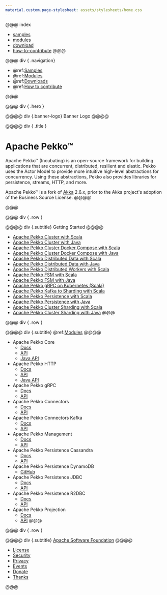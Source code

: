```yaml
---
material.custom.page-stylesheet: assets/stylesheets/home.css
---
```


@@@ index
 * [samples](samples.md)
 * [modules](modules.md)
 * [download](download.md)
 * [how-to-contribute](how-to-contribute.md)
@@@

@@@ div { .navigation}
* @ref:[Samples](samples.md)
* @ref:[Modules](modules.md)
* @ref:[Downloads](download.md)
* @ref:[How to contribute](how-to-contribute.md)

@@@

@@@ div { .hero }

@@@@ div {.banner-logo}
Banner Logo
@@@@

@@@@ div { .title }
# Apache Pekko™

Apache Pekko™ (Incubating) is an open-source framework for building applications that are concurrent, distributed, resilient and elastic.
Pekko uses the Actor Model to provide more intuitive high-level abstractions for concurrency.
Using these abstractions, Pekko also provides libraries for persistence, streams, HTTP, and more.

Apache Pekko™ is a fork of [Akka](https://github.com/akka/akka) 2.6.x, prior to the Akka project's adoption of the Business Source License.
@@@@

@@@


@@@ div { .row }

@@@@ div {.subtitle}
Getting Started
@@@@

* [Apache Pekko Cluster with Scala](https://pekko.apache.org/docs/pekko-samples/current/pekko-sample-cluster-scala/)
* [Apache Pekko Cluster with Java](https://pekko.apache.org/docs/pekko-samples/current/pekko-sample-cluster-java/)
* [Apache Pekko Cluster Docker Compose with Scala](https://pekko.apache.org/docs/pekko-samples/current/pekko-sample-cluster-docker-compose-scala/)
* [Apache Pekko Cluster Docker Compose with Java](https://pekko.apache.org/docs/pekko-samples/current/pekko-sample-cluster-docker-compose-java/)
* [Apache Pekko Distributed Data with Scala](https://pekko.apache.org/docs/pekko-samples/current/pekko-sample-distributed-data-scala/)
* [Apache Pekko Distributed Data with Java](https://pekko.apache.org/docs/pekko-samples/current/pekko-sample-distributed-data-java/)
* [Apache Pekko Distributed Workers with Scala](https://pekko.apache.org/docs/pekko-samples/current/pekko-sample-distributed-data-workers-scala/)
* [Apache Pekko FSM with Scala](https://pekko.apache.org/docs/pekko-samples/current/pekko-sample-fsm-scala/)
* [Apache Pekko FSM with Java](https://pekko.apache.org/docs/pekko-samples/current/pekko-sample-fsm-java/)
* [Apache Pekko gRPC on Kubernetes (Scala)](https://pekko.apache.org/docs/pekko-samples/current/pekko-sample-grpc-kubernetes-scala/)
* [Apache Pekko Kafka to Sharding with Scala](https://pekko.apache.org/docs/pekko-samples/current/pekko-sample-kafka-to-sharding-scala/)
* [Apache Pekko Persistence with Scala](https://pekko.apache.org/docs/pekko-samples/current/pekko-sample-persistence-scala/)
* [Apache Pekko Persistence with Java](https://pekko.apache.org/docs/pekko-samples/current/pekko-sample-persistence-java/)
* [Apache Pekko Cluster Sharding with Scala](https://pekko.apache.org/docs/pekko-samples/current/pekko-sample-sharding-scala/)
* [Apache Pekko Cluster Sharding with Java](https://pekko.apache.org/docs/pekko-samples/current/pekko-sample-sharding-java/)
@@@

@@@ div { .row }

@@@@ div {.subtitle}
@ref:[Modules](modules.md)
@@@@

* Apache Pekko Core
    * [Docs](https://pekko.apache.org/docs/pekko/current/)
    * [API](https://pekko.apache.org/api/pekko/current/)
    * [Java API](https://pekko.apache.org/japi/pekko/current/)
* Apache Pekko HTTP
    * [Docs](https://pekko.apache.org/docs/pekko-http/current/)
    * [API](https://pekko.apache.org/api/pekko-http/current/)
    * [Java API](https://pekko.apache.org/japi/pekko-http/current/)
* Apache Pekko gRPC
    * [Docs](https://pekko.apache.org/docs/pekko-grpc/current/)
    * [API](https://pekko.apache.org/api/pekko-grpc/current/)
* Apache Pekko Connectors
    * [Docs](https://pekko.apache.org/docs/pekko-connectors/current/)
    * [API](https://pekko.apache.org/api/pekko-connectors/current/)
* Apache Pekko Connectors Kafka
    * [Docs](https://pekko.apache.org/docs/pekko-connectors-kafka/current/)
    * [API](https://pekko.apache.org/api/pekko-connectors-kafka/current/)
* Apache Pekko Management
    * [Docs](https://pekko.apache.org/docs/pekko-management/current/)
    * [API](https://pekko.apache.org/api/pekko-management/current/)
* Apache Pekko Persistence Cassandra
    * [Docs](https://pekko.apache.org/docs/pekko-persistence-cassandra/current/)
    * [API](https://pekko.apache.org/api/pekko-persistence-cassandra/current/)
* Apache Pekko Persistence DynamoDB
    * [GitHub](https://github.com/apache/incubator-pekko-persistence-dynamodb)
* Apache Pekko Persistence JDBC
    * [Docs](https://pekko.apache.org/docs/pekko-persistence-jdbc/current/)
    * [API](https://pekko.apache.org/api/pekko-persistence-jdbc/current/)
* Apache Pekko Persistence R2DBC
    * [Docs](https://pekko.apache.org/docs/pekko-persistence-r2dbc/current/)
    * [API](https://pekko.apache.org/api/pekko-persistence-r2dbc/current/)
* Apache Pekko Projection
    * [Docs](https://pekko.apache.org/docs/pekko-projection/current/)
    * [API](https://pekko.apache.org/api/pekko-projection/current/)
@@@

@@@ div { .row }

@@@@ div {.subtitle}
[Apache Software Foundation](https://apache.org/)
@@@@

* [License](https://apache.org/licenses/)
* [Security](https://apache.org/security/)
* [Privacy](https://privacy.apache.org/policies/privacy-policy-public.html)
* [Events](https://www.apache.org/events/current-event.html)
* [Donate](https://www.apache.org/foundation/sponsorship.html)
* [Thanks](https://www.apache.org/foundation/sponsors)

@@@
